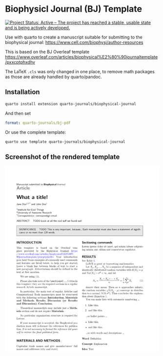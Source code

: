 # Biophysicl Journal (BJ) Template

[![Project Status: Active – The project has reached a stable, usable state and is being actively developed.](https://www.repostatus.org/badges/latest/active.svg)](https://www.repostatus.org/#active)

Use with quarto to create a manuscript suitable for submitting to the biophysical journal: <https://www.cell.com/biophysj/author-resources>

This is based on the BJ Overleaf template
<https://www.overleaf.com/articles/biophysical%E2%80%90journaltemplate/pxxcptphxdhv>

The LaTeX `.cls` was only changed in one place, to remove math packages as those are already handled by quarto/pandoc.

## Installation

```bash
quarto install extension quarto-journals/biophysical-journal
```

And then set

```yaml
format: quarto-journals/bj-pdf
```

Or use the complete template:

```bash
quarto use template quarto-journals/biophysical-journal
```

## Screenshot of the rendered template

![Screenshot](./style-guide/screenshot.png) 

